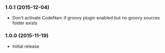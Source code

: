 ### 1.0.1 (2015-12-04)

* Don't activate CodeNarc if groovy plugin enabled but no groovy sources folder exists

### 1.0.0 (2015-11-19)

* Initial release